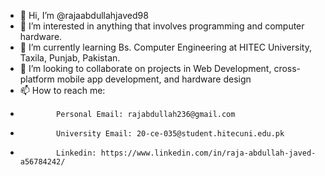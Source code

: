- 👋 Hi, I’m @rajaabdullahjaved98
- 👀 I’m interested in anything that involves programming and computer hardware.
- 🌱 I’m currently learning Bs. Computer Engineering at HITEC University, Taxila, Punjab, Pakistan.
- 💞️ I’m looking to collaborate on projects in Web Development, cross-platform mobile app development, and hardware design
- 📫 How to reach me:
-             Personal Email: rajabdullah236@gmail.com
-             University Email: 20-ce-035@student.hitecuni.edu.pk
-             Linkedin: https://www.linkedin.com/in/raja-abdullah-javed-a56784242/

<!---
rajaabdullahjaved98/rajaabdullahjaved98 is a ✨ special ✨ repository because its `README.md` (this file) appears on your GitHub profile.
You can click the Preview link to take a look at your changes.
--->

